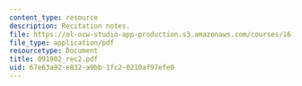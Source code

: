 ```yaml
---
content_type: resource
description: Recitation notes.
file: https://ol-ocw-studio-app-production.s3.amazonaws.com/courses/16-050-thermal-energy-fall-2002/67e63a92e832a9bb1fc20210af97efe0_091902_rec2.pdf
file_type: application/pdf
resourcetype: Document
title: 091902_rec2.pdf
uid: 67e63a92-e832-a9bb-1fc2-0210af97efe0
---
```

